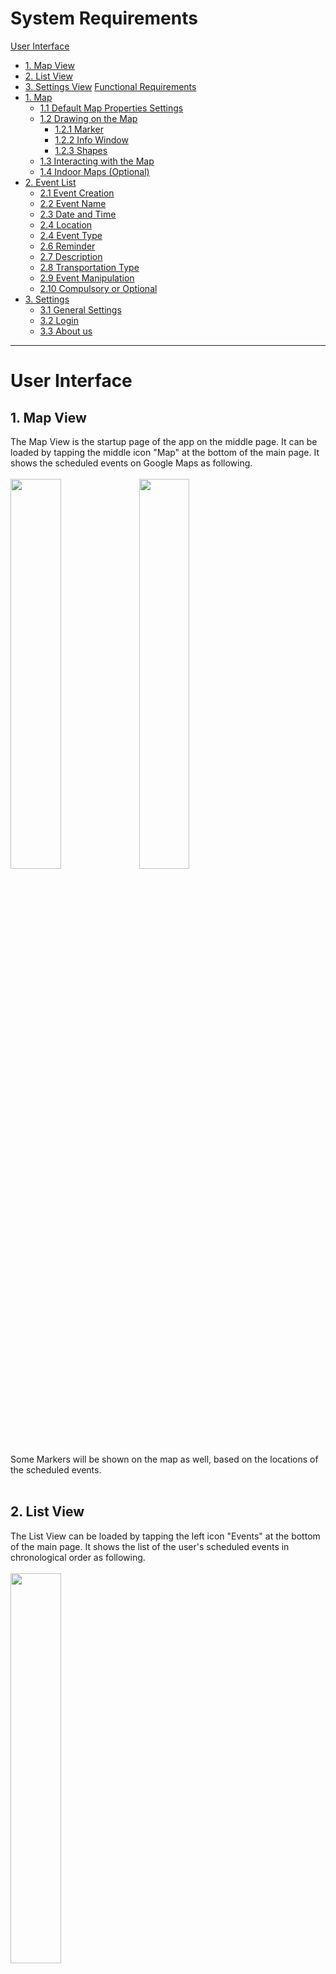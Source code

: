 # System Requirements #

[User Interface](System_Requirement#User_Interface.md)
  * [1. Map View](System_Requirement#1._Map_View.md)
  * [2. List View](System_Requirement#2._List_View.md)
  * [3. Settings View](System_Requirement#3._Settings_View.md)
[Functional Requirements](System_Requirement#Functional_Requirements.md)
  * [1. Map](System_Requirement#1._Map.md)
    * [1.1 Default Map Properties Settings](System_Requirement#1.1_Default_Map_Properties_Settings.md)
    * [1.2 Drawing on the Map](System_Requirement#1.2_Drawing_on_the_Map.md)
      * [1.2.1 Marker](System_Requirement#1.2.1_Marker.md)
      * [1.2.2 Info Window](System_Requirement#1.2.2_Info_Window.md)
      * [1.2.3 Shapes](System_Requirement#1.2.3_Shapes.md)
    * [1.3 Interacting with the Map](System_Requirement#1.3_Interacting_with_the_Map.md)
    * [1.4 Indoor Maps (Optional)](System_Requirement#1.4_Indoor_Maps_(Optional).md)
  * [2. Event List](System_Requirement#2._Event_List.md)
    * [2.1 Event Creation](System_Requirement#2.1_Event_Creation.md)
    * [2.2 Event Name](System_Requirement#2.2_Event_Name.md)
    * [2.3 Date and Time](System_Requirement#2.3_Date_and_Time.md)
    * [2.4 Location](System_Requirement#2.4_Location.md)
    * [2.4 Event Type](System_Requirement#2.5_Event_Type.md)
    * [2.6 Reminder](System_Requirement#2.6_Reminder.md)
    * [2.7 Description](System_Requirement#2.7_Description.md)
    * [2.8 Transportation Type](System_Requirement#2.8_Transportation_Type.md)
    * [2.9 Event Manipulation](System_Requirement#2.9_Event_Manipulation.md)
    * [2.10 Compulsory or Optional](System_Requirement#2.10_Compulsory_or_Optional.md)
  * [3. Settings](System_Requirement#3._Settings.md)
    * [3.1 General Settings](System_Requirement#3.1_General_Settings.md)
    * [3.2 Login](System_Requirement#3.2_Login.md)
    * [3.3 About us](System_Requirement#3.3_About_us.md)


---


# User Interface #

## 1. Map View ##
The Map View is the startup page of the app on the middle page. It can be loaded by tapping the middle icon "Map" at the bottom of the main page. It shows the scheduled events on Google Maps as following.<br><br>
<img src='https://comp3111handroid.googlecode.com/svn/wiki/map1.png' width='40%' height='40%' />
<img src='https://comp3111handroid.googlecode.com/svn/wiki/map2.png' width='40%' height='40%' />
<br>
Some Markers will be shown on the map as well, based on the locations of the scheduled events.<br>
<br>
<h2>2. List View</h2>
The List View can be loaded by tapping the left icon "Events" at the bottom of the main page. It shows the list of the user's scheduled events in chronological order as following.<br><br>
<img src='https://comp3111handroid.googlecode.com/svn/wiki/list.png' width='40%' height='40%' />
<br>

<h2>3. Settings View</h2>
The Settings View  can be loaded by tapping the right icon "Settings" at the bottom of the main page. It shows the settings of this app, which contains user's preference, account, map and event settings and other information as following.<br><br>
<img src='https://comp3111handroid.googlecode.com/svn/wiki/settings.png' width='40%' height='40%' />
<br>
<hr />

<h1>Functional Requirements</h1>

<h2>1. Map</h2>

The default page of this application is a world map based on the Google Maps Android API v2.<br>
<br>
<h3>1.1 Default Map Properties Settings</h3>

<ul><li>The default location of the Google Map is set to London, in this Application it is modified to HKUST with proper Latitude and Longitude (22.3375, 114.2630) and proper zoom in scale (13).<br>
</li><li>The default Map Type is set to "Normal", as following.<br>
<img src='https://comp3111handroid.googlecode.com/svn/wiki/map3.png' width='40%' height='40%' />
</li><li>Also, the type can be set as "Satellite" or "Hybrid".<br>
<img src='https://comp3111handroid.googlecode.com/svn/wiki/map4.png' width='335' height='595' />
<img src='https://comp3111handroid.googlecode.com/svn/wiki/map5.png' width='335' height='595' /></li></ul>

<h3>1.2 Drawing on the Map</h3>

<h4>1.2.1 Marker</h4>

<ul><li>The user can draw a marker on the map by creating a event.<br>
</li><li>The user can draw a marker on the map by searching on a place.<br>
</li><li>The user can draw a marker on the map by clicking on the map.<br>
</li><li>Clicking on the existing marker can show the info window of the specific event.<br>
</li><li>Clicking and dragging the marker can change the position of the marker, after dragging there will be a popup window asking whether to change the location of the event to the newer position.<br>
</li><li>The user can define the color of the marker to categorize his or her event.<br>
<br>
<img src='https://comp3111handroid.googlecode.com/svn/wiki/marker.png' width='40%' height='40%' /><br>
A marker is shown on the map, indicating the location of the event.</li></ul>

<h4>1.2.2 Info Window</h4>

<ul><li>The info window will pop up if the user clicks on the event marker.<br>
</li><li>The info window will pop up if the user clicks on the event from the event list.<br>
</li><li>Once an event is created or edited under the Map page, the info window and the marker of the event will automatically show up.<br>
</li><li>Click on the info window will bring the user to the event page, showing the detailed information of the specific event.<br>
</li><li>The title of the info window should be the title of the event.<br>
</li><li>The content of the info window should be the Date, Time and Location of the event.</li></ul>

<h4>1.2.3 Shapes</h4>

<ul><li>Polylines are used to show the proper guidance on how to reach the destination.</li></ul>

<h3>1.3 Interacting with the Map</h3>

<ul><li>Find the user's current location and put that view at the center<br>
</li><li>Users can use special gesture to zoom, rotate or shift map view<br>
</li><li>When rotating maps, on the left top corner of there will be a compass to show direction.</li></ul>

<h3>1.4 Indoor Maps (Optional)</h3>

<ul><li>The user could check the indoor map based on the Google Indoor Map.<br>
</li><li>The user's indoor location could be generated using Wifi Technology.</li></ul>

<hr />

<h2>2. Event List</h2>

<h3>2.1 Event Creation</h3>
In "Adding event"  page, user will be required to input the following information: Name of the event, Date and time, Location(to be confirmed upon a map), Event type and optional fields including: Timed reminder, Description and Transportation type in their corresponding fields.<br>
<br>
After filling in all the required fields of an event, taping "Add", the event will be successfully added and being showed on event list and map while taping Cancel (or return ), a message will be prompted to ask whether user is sure to return before going back to the map or event list(depending on where the user jumps into adding section).<br>
<br>
This is a proposed adding event page.<br>
<img src='https://comp3111handroid.googlecode.com/svn/wiki/addevent.png' width='40%' height='40%' />
<h3>2.2 Event Name</h3>
User will be required to input the name of the event which must consist of at least 1 character and at most 64 characters. All space or special characters before first English or number characters will be ignored. Other than that, there are no further restrictions.<br>
<br>
<h3>2.3 Date and Time</h3>
User will be required to fill in two different fields, namely "Date" and "Time". User can set both fields by scrolling up and down the scroll bars and tapping on particular item. (Time will be shown in 24 hour format)<br>
<br>
<h3>2.4 Location</h3>
User will be required to first input the location (Auto fill function will be provided), and Taped search. A map will be showed with a marker on the particular location. User will be required to confirm whether the marker is at the correct position. User can also perform various task like changing location by dragging the marker.<br>
<br>
<h3>2.5 Event Type</h3>
User will be required to choose from "Work", "Academic" and Entertainment" in a scroll bar. User may also create its own type<br>
<br>
<h3>2.6 Reminder</h3>
<ul><li>User may initiate the reminder function for the event by setting a time for the notification to pop up. User will set the time by scroll bar. Note that the time cannot be later than the time of the event.</li></ul>

<ul><li>The system will check the remaining time for the next event, calculate the time needed based on user's current location and remind the user if the remaining time is shorter than the time needed.</li></ul>

<h3>2.7 Description</h3>
User may add any remarks about the event. The maximum length of this field is 256 characters. As mentioned before, all spaces or special characters before first English or number characters will be ignored. Other than that, there are no further restrictions.<br>
<br>
<h3>2.8 Transportation Type</h3>
User may select from a few choices like bus, on foot, MTR, minibus, etc.<br>
<br>
<h3>2.9 Event Manipulation</h3>
In any detailed information page of an event, there will be two buttons, namely "Modify" and "Delete",<br>
<ul><li>When "Modify" is tapped, user will be allowed to input information same as they were when they are adding the event.<br>
</li><li>When "Delete" is tapped, a warning message will be prompted to confirm the action. Tap "Confirm", the specific event wil be deleted. Tap "Cancel", it will return to the page you were in (Either map or event list).</li></ul>

<h3>2.10 Compulsory or Optional</h3>
A check button will be provided to the user to specify whether the event is compulsory or optional, if an event is set as compulsory, the user’s location will be checked at the start time of the event.<br>
<br>
<br>
<hr />

<h2>3. Settings</h2>

<h3>3.1 General Settings</h3>

<ul><li>The default color of the marker.<br>
</li><li>The default location of the map.<br>
</li><li>The default map type: Normal, Satellite or Hybrid.<br>
</li><li>The default page: Map or Event List<br>
</li><li>The default event periods showing on the map (1 - 7 Day).</li></ul>

<h3>3.2 Login</h3>

<ul><li>Log in with Google account and synchronize the event from today to Google Calendar.</li></ul>

<h3>3.3 About us</h3>

<ul><li>An introduction to our team.<br>
</li><li>Privacy issue.<br>
</li><li>Miscellaneous information.